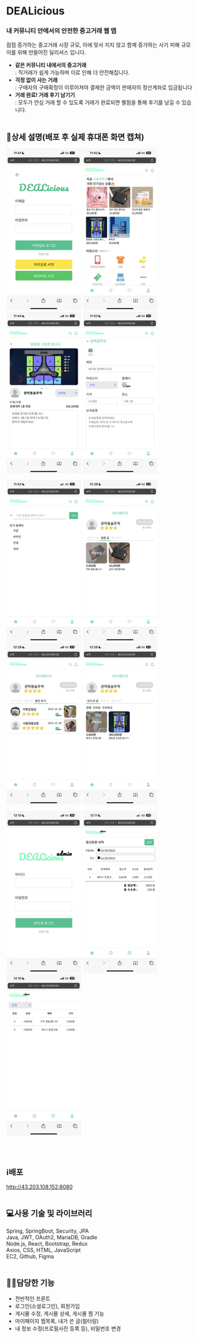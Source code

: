 # DEALicious
### 내 커뮤니티 안에서의 안전한 중고거래 웹 앱
점점 증가하는 중고거래 시장 규모, 이에 맞서 지지 않고 함께 증가하는 사기 피해 규모<br>
이를 위해 만들어진 딜리셔스 입니다.
- <b>같은 커뮤니티 내에서의 중고거래</b><br>
  : 직거래가 쉽게 가능하며 이로 인해 더 안전해집니다.
- <b>걱정 없이 사는 거래</b><br>
  : 구매자의 구매확정이 이루어져야 결제한 금액이 판매자의 정산계좌로 입금됩니다
- <b>거래 완료! 거래 후기 남기기</b><br>
  : 모두가 안심 거래 할 수 있도록 거래가 완료되면 별점을 통해 후기를 남길 수 있습니다.
<br><br>
## 📑상세 설명(배포 후 실제 휴대폰 화면 캡쳐)
<p align="left">
  <img src="/img/딜리셔스1.png" width="200" />
  <img src="/img/딜리셔스2.png" width="200" />
  <img src="/img/딜리셔스3.png" width="200" />
  <img src="/img/딜리셔스4.png" width="200" />
</p>
<p align="left">
  <img src="/img/딜리셔스5.png" width="200" />
  <img src="/img/딜리셔스6.png" width="200" />
  <img src="/img/딜리셔스7.png" width="200" />
  <img src="/img/딜리셔스8.png" width="200" />
</p>
<p align="left">
  <img src="/img/딜리셔스11.png" width="200" />
  <img src="/img/딜리셔스9.png" width="200" />
  <img src="/img/딜리셔스10.png" width="200" />
</p>
<br><br>

## ℹ️배포
http://43.203.108.152:8080
<br><br>

## 💻사용 기술 및 라이브러리
Spring, SpringBoot, Security, JPA<br>
Java, JWT, OAuth2, MariaDB, Gradle<br>
Node.js, React, Bootstrap, Redux<br>
Axios, CSS, HTML, JavaScript<br>
EC2, Github, Figma
<br><br>
## 👩‍💻담당한 기능
- 전반적인 프론트
- 로그인(소셜로그인), 회원가입
- 게시물 수정, 게시물 상세, 게시물 찜 기능
- 마이페이지 찜목록, 내가 쓴 글(필터링)
- 내 정보 수정(프로필사진 등록 등), 비밀번호 변경
  <br><br>
